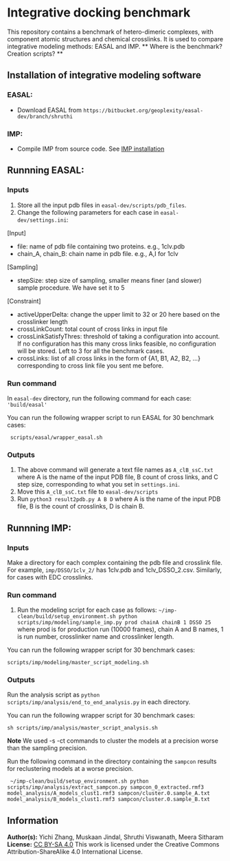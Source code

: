 # Integrative docking benchmark 

This repository contains a benchmark of hetero-dimeric complexes, with component atomic structures and chemical crosslinks. It is used to compare integrative modeling methods: EASAL and IMP.
**
Where is the benchmark? Creation scripts? **

## **Installation of integrative modeling software**
### EASAL:
* Download EASAL from `https://bitbucket.org/geoplexity/easal-dev/branch/shruthi`

### IMP:
* Compile IMP from source code. See [IMP installation](https://github.com/salilab/imp)

## **Runnning EASAL:**

### Inputs
1. Store all the input pdb files in `easal-dev/scripts/pdb_files`.
2. Change the following parameters for each case in `easal-dev/settings.ini`:

[Input]
* file: name of pdb file containing two proteins. e.g., 1clv.pdb
* chain_A, chain_B: chain name in pdb file. e.g., A,I for 1clv

[Sampling]
* stepSize: step size of sampling, smaller means finer (and slower) sample procedure. We have set it to 5

[Constraint]
* activeUpperDelta: change the upper limit to 32 or 20 here based on the crosslinker length
* crossLinkCount: total count of cross links in input file
* crossLinkSatisfyThres: threshold of taking a configuration into account. If no configuration has this many cross links feasible, no configuration will be stored. Left to 3 for all the benchmark cases. 
* crossLinks: list of all cross links in the form of {A1, B1, A2, B2, ...} corresponding to cross link file you sent me before.

### Run command
In `easal-dev` directory, run the following command for each case:
`'build/easal' `

You can run the following wrapper script to run EASAL for 30 benchmark cases:
 
```
 scripts/easal/wrapper_easal.sh
```

### Outputs
1. The above command will generate a text file names as `A_clB_ssC.txt` where A is the name of the input PDB file, B count of cross links, and C step size, corresponding to what you set in `settings.ini`. 
2. Move this `A_clB_ssC.txt` file to `easal-dev/scripts` 
3. Run `python3 result2pdb.py A B D` where A is the name of the input PDB file, B is the count of crosslinks, D is chain B.

## **Runnning IMP:**

### Inputs
Make a directory for each complex containing the pdb file and crosslink file. For example, `imp/DSSO/1clv_2/` has 1clv.pdb and 1clv_DSSO_2.csv. Similarly, for cases with EDC crosslinks.

### Run command
1. Run the modeling script for each case as follows:
`~/imp-clean/build/setup_environment.sh python scripts/imp/modeling/sample_imp.py prod chainA chainB 1 DSSO 25`
where prod is for production run (10000 frames), chain A and B names, 1 is run number, crosslinker name and crosslinker length. 

You can run the following wrapper script for 30 benchmark cases:
```
scripts/imp/modeling/master_script_modeling.sh
```

### Outputs
Run the analysis script as `python scripts/imp/analysis/end_to_end_analysis.py` in each directory.

You can run the following wrapper script for 30 benchmark cases:
```
sh scripts/imp/analysis/master_script_analysis.sh
```
**Note** 
We used -s -ct commands to cluster the models at a precision worse than the sampling precision.

Run the following command in the directory containing the `sampcon` results for reclustering models at a worse precision.

```
 ~/imp-clean/build/setup_environment.sh python scripts/imp/analysis/extract_sampcon.py sampcon_0_extracted.rmf3 model_analysis/A_models_clust1.rmf3 sampcon/cluster.0.sample_A.txt model_analysis/B_models_clust1.rmf3 sampcon/cluster.0.sample_B.txt
```


## **Information**
**Author(s):** Yichi Zhang, Muskaan Jindal, Shruthi Viswanath, Meera Sitharam  
**License:** [CC BY-SA 4.0](https://creativecommons.org/licenses/by-sa/4.0/)
This work is licensed under the Creative Commons Attribution-ShareAlike 4.0
International License.  

 
 
 
 
 
 
 
 
